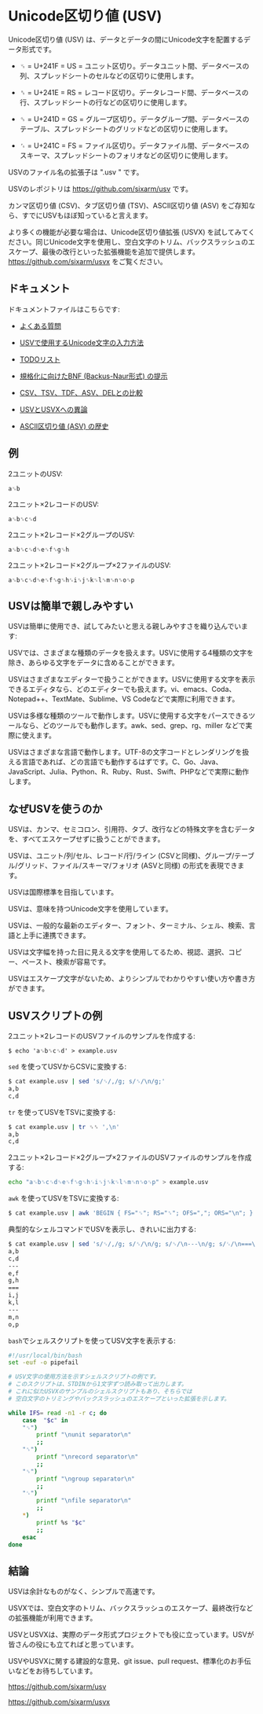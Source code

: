 # Unicode区切り値 (USV)

Unicode区切り値 (USV) は、データとデータの間にUnicode文字を配置するデータ形式です。

* ␟ = U+241F = US = ユニット区切り。データユニット間、データベースの列、スプレッドシートのセルなどの区切りに使用します。

* ␞ = U+241E = RS = レコード区切り。データレコード間、データベースの行、スプレッドシートの行などの区切りに使用します。

* ␝ = U+241D = GS = グループ区切り。データグループ間、データベースのテーブル、スプレッドシートのグリッドなどの区切りに使用します。

* ␜ = U+241C = FS = ファイル区切り。データファイル間、データベースのスキーマ、スプレッドシートのフォリオなどの区切りに使用します。

USVのファイル名の拡張子は ".usv " です。

USVのレポジトリは <https://github.com/sixarm/usv> です。

カンマ区切り値 (CSV)、タブ区切り値 (TSV)、ASCII区切り値 (ASV) をご存知なら、すでにUSVもほぼ知っていると言えます。

より多くの機能が必要な場合は、Unicode区切り値拡張 (USVX) を試してみてください。同じUnicode文字を使用し、空白文字のトリム、バックスラッシュのエスケープ、最後の改行といった拡張機能を追加で提供します。<https://github.com/sixarm/usvx> をご覧ください。


## ドキュメント

ドキュメントファイルはこちらです:

* [よくある質問](doc/faq.md)

* [USVで使用するUnicode文字の入力方法](doc/how-to-type-usv-unicode-characters.md)

* [TODOリスト](doc/todo.md)

* [規格化に向けたBNF (Backus-Naur形式) の提示](doc/bnf.md)

* [CSV、TSV、TDF、ASV、DELとの比較](doc/comparisons.md)

* [USVとUSVXへの異論](doc/objections.md)

* [ASCII区切り値 (ASV) の歴史](history-of-ascii-separated-values.md)


## 例

2ユニットのUSV:

```
a␟b
```

2ユニット×2レコードのUSV:

```
a␟b␞c␟d
```

2ユニット×2レコード×2グループのUSV:

```
a␟b␞c␟d␝e␟f␞g␟h
```

2ユニット×2レコード×2グループ×2ファイルのUSV:

```
a␟b␞c␟d␝e␟f␞g␟h␜i␟j␞k␟l␝m␟n␞o␟p
```


## USVは簡単で親しみやすい

USVは簡単に使用でき、試してみたいと思える親しみやすさを織り込んでいます:

USVでは、さまざまな種類のデータを扱えます。USVに使用する4種類の文字を除き、あらゆる文字をデータに含めることができます。

USVはさまざまなエディターで扱うことができます。USVに使用する文字を表示できるエディタなら、どのエディターでも扱えます。vi、emacs、Coda、Notepad++、TextMate、Sublime、VS Codeなどで実際に利用できます。

USVは多様な種類のツールで動作します。USVに使用する文字をパースできるツールなら、どのツールでも動作します。awk、sed、grep、rg、miller などで実際に使えます。

USVはさまざまな言語で動作します。UTF-8の文字コードとレンダリングを扱える言語であれば、どの言語でも動作するはずです。C、Go、Java、JavaScript、Julia、Python、R、Ruby、Rust、Swift、PHPなどで実際に動作します。


## なぜUSVを使うのか

USVは、カンマ、セミコロン、引用符、タブ、改行などの特殊文字を含むデータを、すべてエスケープせずに扱うことができます。

USVは、ユニット/列/セル、レコード/行/ライン (CSVと同様)、グループ/テーブル/グリッド、ファイル/スキーマ/フォリオ (ASVと同様) の形式を表現できます。

USVは国際標準を目指しています。

USVは、意味を持つUnicode文字を使用しています。

USVは、一般的な最新のエディター、フォント、ターミナル、シェル、検索、言語と上手に連携できます。

USVは文字幅を持った目に見える文字を使用してるため、視認、選択、コピー、ペースト、検索が容易です。

USVはエスケープ文字がないため、よりシンプルでわかりやすい使い方や書き方ができます。


## USVスクリプトの例

2ユニット×2レコードのUSVファイルのサンプルを作成する:

```
$ echo 'a␟b␞c␟d' > example.usv
```

`sed` を使ってUSVからCSVに変換する:

```sh
$ cat example.usv | sed 's/␟/,/g; s/␞/\n/g;'
a,b
c,d
```

`tr` を使ってUSVをTSVに変換する:

```sh
$ cat example.usv | tr ␟␞ ',\n'
a,b
c,d
```

2ユニット×2レコード×2グループ×2ファイルのUSVファイルのサンプルを作成する:

```sh
echo "a␟b␞c␟d␝e␟f␞g␟h␜i␟j␞k␟l␝m␟n␞o␟p" > example.usv
```

`awk` を使ってUSVをTSVに変換する:

```sh
$ cat example.usv | awk 'BEGIN { FS="␟"; RS="␞"; OFS=","; ORS="\n"; } {$1=$1}1' | grep -v ^$
```

典型的なシェルコマンドでUSVを表示し、きれいに出力する:

```sh
$ cat example.usv | sed 's/␟/,/g; s/␞/\n/g; s/␝/\n---\n/g; s/␜/\n===\n/g;'
a,b
c,d
---
e,f
g,h
===
i,j
k,l
---
m,n
o,p
```

`bash`でシェルスクリプトを使ってUSV文字を表示する:

```bash
#!/usr/local/bin/bash
set -euf -o pipefail

# USV文字の使用方法を示すシェルスクリプトの例です。
# このスクリプトは、STDINから1文字ずつ読み取って出力します。
# これに似たUSVXのサンプルのシェルスクリプトもあり、そちらでは
# 空白文字のトリミングやバックスラッシュのエスケープといった拡張を示します。

while IFS= read -n1 -r c; do
    case  "$c" in
    "␟")
        printf "\nunit separator\n"
        ;;
    "␞")
        printf "\nrecord separator\n"
        ;;
    "␝")
        printf "\ngroup separator\n"
        ;;
    "␜")
        printf "\nfile separator\n"
        ;;
    *)
        printf %s "$c"
        ;;
    esac
done
```


## 結論

USVは余計なものがなく、シンプルで高速です。

USVXでは、空白文字のトリム、バックスラッシュのエスケープ、最終改行などの拡張機能が利用できます。

USVとUSVXは、実際のデータ形式プロジェクトでも役に立っています。USVが皆さんの役にも立てればと思っています。

USVやUSVXに関する建設的な意見、git issue、pull request、標準化のお手伝いなどをお待ちしています。

<https://github.com/sixarm/usv>

<https://github.com/sixarm/usvx>
